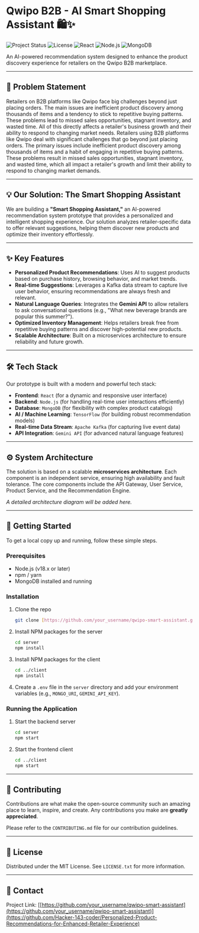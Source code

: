 # Qwipo B2B - AI Smart Shopping Assistant 🛍️✨

![Project Status](https://img.shields.io/badge/status-in%20progress-yellow)
![License](https://img.shields.io/badge/license-MIT-blue.svg)
![React](https://img.shields.io/badge/React-20232A?style=for-the-badge&logo=react&logoColor=61DAFB)
![Node.js](https://img.shields.io/badge/Node.js-339933?style=for-the-badge&logo=nodedotjs&logoColor=white)
![MongoDB](https://img.shields.io/badge/MongoDB-47A248?style=for-the-badge&logo=mongodb&logoColor=white)

An AI-powered recommendation system designed to enhance the product discovery experience for retailers on the Qwipo B2B marketplace.

---

## 🎯 Problem Statement

Retailers on B2B platforms like Qwipo face big challenges beyond just placing orders. The main issues are inefficient product discovery among thousands of items and a tendency to stick to repetitive buying patterns. These problems lead to missed sales opportunities, stagnant inventory, and wasted time. All of this directly affects a retailer's business growth and their ability to respond to changing market needs. Retailers using B2B platforms like Qwipo deal with significant challenges that go beyond just placing orders. The primary issues include inefficient product discovery among thousands of items and a habit of engaging in repetitive buying patterns. These problems result in missed sales opportunities, stagnant inventory, and wasted time, which all impact a retailer's growth and limit their ability to respond to changing market demands.

---

## 💡 Our Solution: The Smart Shopping Assistant

We are building a **"Smart Shopping Assistant,"** an AI-powered recommendation system prototype that provides a personalized and intelligent shopping experience. Our solution analyzes retailer-specific data to offer relevant suggestions, helping them discover new products and optimize their inventory effortlessly.

---

## ✨ Key Features

* **Personalized Product Recommendations**: Uses AI to suggest products based on purchase history, browsing behavior, and market trends.
* **Real-time Suggestions**: Leverages a Kafka data stream to capture live user behavior, ensuring recommendations are always fresh and relevant.
* **Natural Language Queries**: Integrates the **Gemini API** to allow retailers to ask conversational questions (e.g., "What new beverage brands are popular this summer?").
* **Optimized Inventory Management**: Helps retailers break free from repetitive buying patterns and discover high-potential new products.
* **Scalable Architecture**: Built on a microservices architecture to ensure reliability and future growth.



---

## 🛠️ Tech Stack

Our prototype is built with a modern and powerful tech stack:

* **Frontend**: `React` (for a dynamic and responsive user interface)
* **Backend**: `Node.js` (for handling real-time user interactions efficiently)
* **Database**: `MongoDB` (for flexibility with complex product catalogs)
* **AI / Machine Learning**: `TensorFlow` (for building robust recommendation models)
* **Real-time Data Stream**: `Apache Kafka` (for capturing live event data)
* **API Integration**: `Gemini API` (for advanced natural language features)

---

## ⚙️ System Architecture

The solution is based on a scalable **microservices architecture**. Each component is an independent service, ensuring high availability and fault tolerance. The core components include the API Gateway, User Service, Product Service, and the Recommendation Engine.

*A detailed architecture diagram will be added here.*

---

## 🚀 Getting Started

To get a local copy up and running, follow these simple steps.

### Prerequisites

* Node.js (v18.x or later)
* npm / yarn
* MongoDB installed and running

### Installation

1.  Clone the repo
    ```sh
    git clone [https://github.com/your_username/qwipo-smart-assistant.git](https://github.com/your_username/qwipo-smart-assistant.git)
    ```
2.  Install NPM packages for the server
    ```sh
    cd server
    npm install
    ```
3.  Install NPM packages for the client
    ```sh
    cd ../client
    npm install
    ```
4.  Create a `.env` file in the `server` directory and add your environment variables (e.g., `MONGO_URI`, `GEMINI_API_KEY`).

### Running the Application

1.  Start the backend server
    ```sh
    cd server
    npm start
    ```
2.  Start the frontend client
    ```sh
    cd ../client
    npm start
    ```

---

## 🤝 Contributing

Contributions are what make the open-source community such an amazing place to learn, inspire, and create. Any contributions you make are **greatly appreciated**.

Please refer to the `CONTRIBUTING.md` file for our contribution guidelines.

---

## 📄 License

Distributed under the MIT License. See `LICENSE.txt` for more information.

---

## 📧 Contact

Project Link: [[https://github.com/your_username/qwipo-smart-assistant](https://github.com/your_username/qwipo-smart-assistant)](https://github.com/Hacker-143-coder/Personalized-Product-Recommendations-for-Enhanced-Retailer-Experience)
